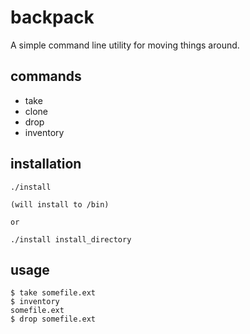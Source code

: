 # backpack

A simple command line utility for moving things around.

## commands
- take
- clone
- drop
- inventory

## installation

    ./install

    (will install to /bin)

    or

    ./install install_directory

## usage

    $ take somefile.ext
    $ inventory
    somefile.ext
    $ drop somefile.ext
